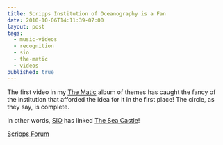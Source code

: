 ```yaml
---
title: Scripps Institution of Oceanography is a Fan
date: 2010-10-06T14:11:39-07:00
layout: post
tags:
  - music-videos
  - recognition
  - sio
  - the-matic
  - videos
published: true
---
```

The first video in my [The Matic](http://nebyoolae.com/albums/12) album of themes has caught the fancy of the institution that afforded the idea for it in the first place! The circle, as they say, is complete.

In other words, [SIO](http://sio.ucsd.edu) has linked [The Sea Castle](http://nebyoolae.com/songs/221)!

[Scripps Forum](http://sio.ucsd.edu/About/Venue_Rentals/Scripps_Forum/Galleries/)

<!--more-->
